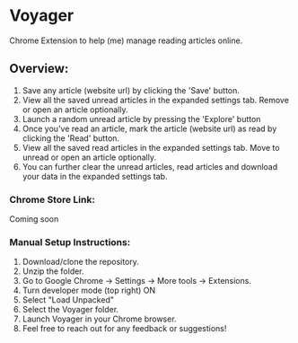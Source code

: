 # Voyager
Chrome Extension to help (me) manage reading articles online.

## Overview:
1. Save any article (website url) by clicking the 'Save' button.
2. View all the saved unread articles in the expanded settings tab. Remove or open an article optionally.
3. Launch a random unread article by pressing the 'Explore' button
4. Once you've read an article, mark the article (website url) as read by clicking the 'Read' button.
5. View all the saved read articles in the expanded settings tab. Move to unread or open an article optionally.
6. You can further clear the unread articles, read articles and download your data in the expanded settings tab.

### Chrome Store Link:
Coming soon

### Manual Setup Instructions:
1. Download/clone the repository.
2. Unzip the folder.
3. Go to Google Chrome -> Settings -> More tools -> Extensions.
4. Turn developer mode (top right) ON
5. Select "Load Unpacked"
6. Select the Voyager folder.
7. Launch Voyager in your Chrome browser.
8. Feel free to reach out for any feedback or suggestions!
